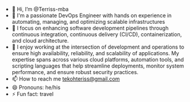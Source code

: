 - 👋 Hi, I’m @Terriss-mba
- 👀 I'm a passionate DevOps Engineer with hands on experience in automating, managing, and optimizing scalable infrastructures
- 🌱 I focus on enhancing software development pipelines through continuous integration, continuous delivery (CI/CD), containerization, and cloud architecture.
- 💞️ I enjoy working at the intersection of development and operations to ensure high availability, reliability, and scalability of applications. My expertise spans across various cloud platforms, automation tools, and scripting languages that help streamline deployments, monitor system performance, and ensure robust security practices.
- 📫 How to reach me tekohteriss@gmail.com
- 😄 Pronouns: he/his
- ⚡ Fun fact: travel

<!---
Terriss-mba/Terriss-mba is a ✨ special ✨ repository because its `README.md` (this file) appears on your GitHub profile.
You can click the Preview link to take a look at your changes.
--->




